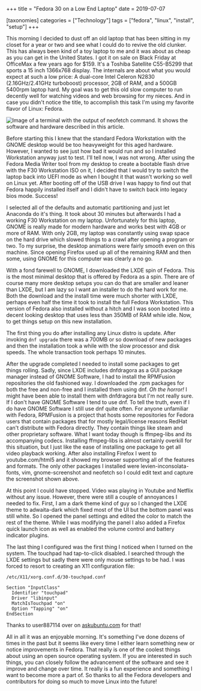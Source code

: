 +++
title = "Fedora 30 on a Low End Laptop"
date = 2019-07-07

[taxonomies]
categories = ["Technology"]
tags = ["fedora", "linux", "install", "setup"]
+++

This morning I decided to dust off an old laptop that has been sitting in my closet for a year or two and see what I could do to revive the old clunker. This has always been kind of a toy laptop to me and it was about as cheap as you can get in the United States. I got it on sale on Black Friday at OfficeMax a few years ago for $159. It's a Toshiba Satellite C55-B5299 that sports a 15 inch 1366x768 display. The internals are about what you would expect at such a low price: A dual-core Intel Celeron N2830 (2.16GHz/2.41GHz turboboost) processor, 2GB of RAM, and a 500GB 5400rpm laptop hard. My goal was to get this old slow computer to run decently well for watching videos and web browsing for my nieces. And in case you didn't notice the title, to accomplish this task I'm using my favorite flavor of Linux: Fedora.

<!-- more -->

![Image of a terminal with the output of neofetch command. It shows the software and hardware described in this article.](https://matthewbunt.org/laptopneofetch.png "Terminal running neofetch")

Before starting this I knew that the standard Fedora Workstation with the GNOME desktop would be too heavyweight for this aged hardware. However, I wanted to see just how bad it would run and so I installed Workstation anyway just to test. I'll tell now, I was not wrong. After using the Fedora Media Writer tool from my desktop to create a bootable flash drive with the F30 Workstation ISO on it, I decided that I would try to switch the laptop back into UEFI mode as when I bought it that wasn't working so well on Linux yet. After booting off of the USB drive I was happy to find out that Fedora happily installed itself and I didn't have to switch back into legacy bios mode. Success!

I selected all of the defaults and automatic partitioning and just let Anaconda do it's thing. It took about 30 minutes but afterwards I had a working F30 Workstation on my laptop. Unfortunately for this laptop, GNOME is really made for modern hardware and works best with 4GB or more of RAM. With only 2GB, my laptop was constantly using swap space on the hard drive which slowed things to a crawl after opening a program or two. To my surprise, the desktop animations were fairly smooth even on this machine. Since opening Firefox used up all of the remaining RAM and then some, using GNOME for this computer was clearly a no go. 

With a fond farewell to GNOME, I downloaded the LXDE spin of Fedora. This is the most minimal desktop that is offered by Fedora as a spin. There are of course many more desktop setups you can do that are smaller and leaner than LXDE, but I am lazy so I want an installer to do the hard work for me. Both the download and the install time were much shorter with LXDE, perhaps even half the time it took to install the full Fedora Workstation. This version of Fedora also installed without a hitch and I was soon booted into a decent looking desktop that uses less than 350MB of RAM while idle. Now, to get things setup on this new installation.

The first thing you do after installing any Linux distro is update. After invoking `dnf upgrade` there was a 700MB or so download of new packages and then the installation took a while with the slow processor and disk speeds. The whole transaction took perhaps 10 minutes.

After the upgrade completed I needed to install some packages to get things rolling. Sadly, since LXDE includes dnfdragora as a GUI package manager instead of GNOME Software, I had to install the RPMFusion repositories the old fashioned way. I downloaded the .rpm packages for both the free and non-free and I installed them using dnf. *Oh the horror!* I might have been able to install them with dnfdragora but I'm not really sure. If I don't have GNOME Software I tend to use dnf. To tell the truth, even if I do have GNOME Software I still use dnf quite often. For anyone unfamiliar with Fedora, RPMFusion is a project that hosts some repositories for Fedora users that contain packages that for mostly legal/license reasons RedHat can't distribute with Fedora directly. They contain things like steam and other proprietary software. What I want today though is ffmpeg-libs and its accompanying codecs. Installing ffmpeg-libs is almost certainly overkill for this situation, but I just like the ease of installing one package to get all video playback working. After also installing Firefox I went to youtube.com/html5 and it showed my browser supporting all of the features and formats. The only other packages I installed were levien-inconsolata-fonts, vim, gnome-screenshot and neofetch so I could edit text and capture the screenshot shown above.

At this point I could have stopped. Video was playing in Youtube and Netflix without any issue. However, there were still a couple of annoyances I needed to fix. First, I am a dark theme kind of guy so I changed the LXDE theme to adwaita-dark which fixed most of the UI but the bottom panel was still white. So I opened the panel settings and edited the color to match the rest of the theme. While I was modifying the panel I also added a Firefox quick launch icon as well as enabled the volume control and battery indicator plugins.

The last thing I configured was the first thing I noticed when I turned on the system. The touchpad had tap-to-click disabled. I searched through the LXDE settings but sadly there were only mouse settings to be had. I was forced to resort to creating an X11 configuration file:

`/etc/X11/xorg.conf.d/30-touchpad.conf`
```
Section "InputClass"   
  Identifier "touchpad"  
  Driver "libinput"  
  MatchIsTouchpad "on"  
  Option "Tapping" "on"  
EndSection
```
Thanks to user887114 over on [askubuntu.com](https://askubuntu.com/questions/1087328/lubuntu-18-10-how-to-activate-tap-to-click) for that!

All in all it was an enjoyable morning. It's something I've done dozens of times in the past but it seems like every time I either learn something new or notice improvements in Fedora. That really is one of the coolest things about using an open source operating system. If you are interested in such things, you can closely follow the advancement of the software and see it improve and change over time. It really is a fun experience and something I want to become more a part of. So thanks to all the Fedora developers and contributors for doing so much to move Linux into the future!
